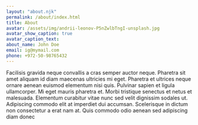 ```yaml
---
layout: "about.njk"
permalink: /about/index.html
title: About
avatar: /assets/img/andrii-leonov-P5nZwlbTngI-unsplash.jpg
avatar_show_caption: true
avatar_caption_text:
about_name: John Doe
email: ig@mymail.com
phone: +972-50-98765432
---
```


Facilisis gravida neque convallis a cras semper auctor neque. Pharetra sit amet aliquam id diam maecenas ultricies mi
eget. Pharetra et ultrices neque ornare aenean euismod elementum nisi quis. Pulvinar sapien et ligula ullamcorper. Mi
eget mauris pharetra et. Morbi tristique senectus et netus et malesuada. Elementum curabitur vitae nunc sed velit
dignissim sodales ut. Adipiscing commodo elit at imperdiet dui accumsan. Scelerisque in dictum non consectetur a erat
nam at. Quis commodo odio aenean sed adipiscing diam donec